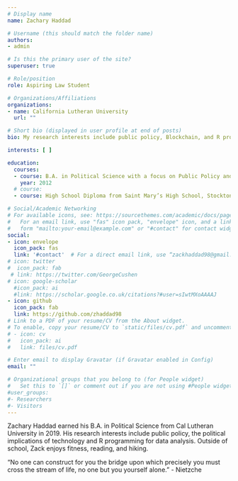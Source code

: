 ```yaml
---
# Display name
name: Zachary Haddad

# Username (this should match the folder name)
authors:
- admin

# Is this the primary user of the site?
superuser: true

# Role/position
role: Aspiring Law Student

# Organizations/Affiliations
organizations:
- name: California Lutheran University
  url: ""

# Short bio (displayed in user profile at end of posts)
bio: My research interests include public policy, Blockchain, and R programming!

interests: [ ] 

education:
  courses:
  - course: B.A. in Political Science with a focus on Public Policy and International Relations
    year: 2012
  # course: 
  - course: High School Diploma from Saint Mary’s High School, Stockton, CA

# Social/Academic Networking
# For available icons, see: https://sourcethemes.com/academic/docs/page-builder/#icons
#   For an email link, use "fas" icon pack, "envelope" icon, and a link in the
#   form "mailto:your-email@example.com" or "#contact" for contact widget.
social:
- icon: envelope
  icon_pack: fas
  link: '#contact'  # For a direct email link, use “zackhaddad98@gmail.com”.
# icon: twitter
#  icon_pack: fab
 # link: https://twitter.com/GeorgeCushen
# icon: google-scholar
  #icon_pack: ai
  #link: https://scholar.google.co.uk/citations?#user=sIwtMXoAAAAJ
- icon: github
  icon_pack: fab
  link: https://github.com/zhaddad98
# Link to a PDF of your resume/CV from the About widget.
# To enable, copy your resume/CV to `static/files/cv.pdf` and uncomment the lines below.
# - icon: cv
#   icon_pack: ai
#   link: files/cv.pdf

# Enter email to display Gravatar (if Gravatar enabled in Config)
email: ""

# Organizational groups that you belong to (for People widget)
#   Set this to `[]` or comment out if you are not using #People widget.
#user_groups:
#- Researchers
#- Visitors
---
```


Zachary Haddad earned his B.A. in Political Science from Cal Lutheran University in 2019. His research interests include public policy, the political implications of technology and R programming for data analysis. Outside of school, Zack enjoys fitness, reading, and hiking.

“No one can construct for you the bridge upon which precisely you must cross the stream of life, no one but you yourself alone.” - Nietzche
